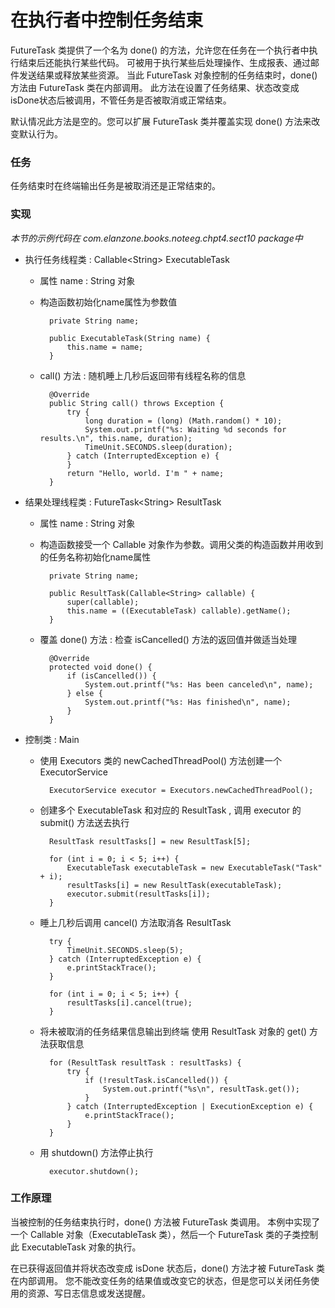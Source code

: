 在执行者中控制任务结束
====

FutureTask 类提供了一个名为 done() 的方法，允许您在任务在一个执行者中执行结束后还能执行某些代码。
可被用于执行某些后处理操作、生成报表、通过邮件发送结果或释放某些资源。
当此 FutureTask 对象控制的任务结束时，done() 方法由 FutureTask 类在内部调用。
此方法在设置了任务结果、状态改变成isDone状态后被调用，不管任务是否被取消或正常结束。

默认情况此方法是空的。您可以扩展 FutureTask 类并覆盖实现 done() 方法来改变默认行为。


### 任务

任务结束时在终端输出任务是被取消还是正常结束的。


### 实现

*本节的示例代码在 com.elanzone.books.noteeg.chpt4.sect10 package中*


* 执行任务线程类 : Callable\<String\> ExecutableTask

    * 属性 name : String 对象
    * 构造函数初始化name属性为参数值

            private String name;

            public ExecutableTask(String name) {
                this.name = name;
            }

    * call() 方法 : 随机睡上几秒后返回带有线程名称的信息

            @Override
            public String call() throws Exception {
                try {
                    long duration = (long) (Math.random() * 10);
                    System.out.printf("%s: Waiting %d seconds for results.\n", this.name, duration);
                    TimeUnit.SECONDS.sleep(duration);
                } catch (InterruptedException e) {
                }
                return "Hello, world. I'm " + name;
            }

* 结果处理线程类 : FutureTask\<String\> ResultTask

    * 属性 name : String 对象
    * 构造函数接受一个 Callable 对象作为参数。调用父类的构造函数并用收到的任务名称初始化name属性

            private String name;

            public ResultTask(Callable<String> callable) {
                super(callable);
                this.name = ((ExecutableTask) callable).getName();
            }

    * 覆盖 done() 方法 : 检查 isCancelled() 方法的返回值并做适当处理

            @Override
            protected void done() {
                if (isCancelled()) {
                    System.out.printf("%s: Has been canceled\n", name);
                } else {
                    System.out.printf("%s: Has finished\n", name);
                }
            }

* 控制类 : Main

    * 使用 Executors 类的 newCachedThreadPool() 方法创建一个 ExecutorService

            ExecutorService executor = Executors.newCachedThreadPool();

    * 创建多个 ExecutableTask 和对应的 ResultTask , 调用 executor 的 submit() 方法送去执行

            ResultTask resultTasks[] = new ResultTask[5];

            for (int i = 0; i < 5; i++) {
                ExecutableTask executableTask = new ExecutableTask("Task" + i);
                resultTasks[i] = new ResultTask(executableTask);
                executor.submit(resultTasks[i]);
            }

    * 睡上几秒后调用 cancel() 方法取消各 ResultTask

            try {
                TimeUnit.SECONDS.sleep(5);
            } catch (InterruptedException e) {
                e.printStackTrace();
            }

            for (int i = 0; i < 5; i++) {
                resultTasks[i].cancel(true);
            }

    * 将未被取消的任务结果信息输出到终端
        使用 ResultTask 对象的 get() 方法获取信息

            for (ResultTask resultTask : resultTasks) {
                try {
                    if (!resultTask.isCancelled()) {
                        System.out.printf("%s\n", resultTask.get());
                    }
                } catch (InterruptedException | ExecutionException e) {
                    e.printStackTrace();
                }
            }

    * 用 shutdown() 方法停止执行

            executor.shutdown();


### 工作原理

当被控制的任务结束执行时，done() 方法被 FutureTask 类调用。
本例中实现了一个 Callable 对象（ExecutableTask 类），然后一个 FutureTask 类的子类控制此 ExecutableTask 对象的执行。

在已获得返回值并将状态改变成 isDone 状态后，done() 方法才被 FutureTask 类在内部调用。
您不能改变任务的结果值或改变它的状态，但是您可以关闭任务使用的资源、写日志信息或发送提醒。

